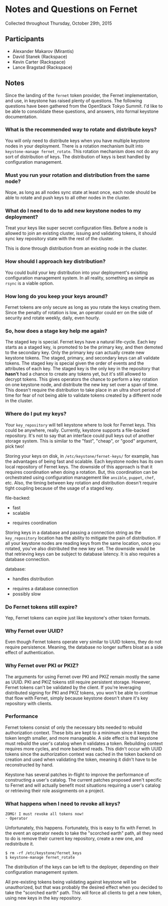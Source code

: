 # Notes and Questions on Fernet

Collected throughout Thursday, October 29th, 2015

## Participants

  - Alexander Makarov (Mirantis)
  - David Stanek (Rackspace)
  - Kevin Carter (Rackspace)
  - Lance Bragstad (Rackspace)

## Notes

Since the landing of the `fernet` token provider, the Fernet implementation,
and use, in keystone has raised plenty of questions. The following questions
have been gathered from the OpenStack Tokyo Summit. I'd like to be able to
consolidate these questions, and answers, into formal keystone documentation.

### What is the recommended way to rotate and distribute keys?

You will only need to distribute keys when you have multiple keystone nodes in
your deployment. There is a rotation mechanism built into `keystone-manage
fernet_rotate`. This rotation mechanism does not do any sort of distribution of
keys. The distribution of keys is best handled by configuration management.

### Must you run your rotation and distribution from the same node?

Nope, as long as all nodes sync state at least once, each node should be able
to rotate and push keys to all other nodes in the cluster.

### What do I need to do to add new keystone nodes to my deployment?

Treat your keys like super secret configuration files. Before a node is allowed
to join an existing cluster, issuing and validating tokens, it should sync key
repository state with the rest of the cluster.

This is done through distribution from an existing node in the cluster.

### How should I approach key distribution?

You could build your key distribution into your deployment's exisiting
configuration management system. In all reality, something as simple as `rsync`
is a viable option.

### How long do you keep your keys around?

Fernet tokens are only secure as long as you rotate the keys creating them.
Since the penalty of rotation is low, an operator could err on the side of
security and rotate weekly, daily, even hourly.

### So, how does a stage key help me again?

The staged key is special. Fernet keys have a natural life-cycle. Each key
starts as a staged key, is promoted to be the primary key, and then demoted to
the secondary key. Only the primary key can actually create new keystone
tokens. The staged, primary, and secondary keys can all validate tokens. The
staged key is special given the order of events and the attributes of each key.
The staged key is the only key in the repository that **hasn't** had a chance
to create any tokens yet, but it's still allowed to decrypt tokens. This gives
operators the chance to perform a key rotation on one keystone node, and
distribute the new key set over a span of time. This doesn't require the
distribution to take place in an ultra short period of time for fear of not
being able to validate tokens created by a different node in the cluster.

### Where do I put my keys?

Your `key_repository` will tell keystone where to look for Fernet keys. This
could be anywhere, really. Currently, keystone supports a file-backed
repository. It's not to say that an interface could pull keys out of another
storage system. This is similar to the "fast", "cheap", or "good" argument,
pick two!

Storing your keys on disk, in `/etc/keystone/fernet-keys/` for example, has the
advantages of being fast and scalable. Each keystone nodes has its own local
repository of Fernet keys. The downside of this approach is that it requires
coordination when doing a rotation. But, this coordination can be orchestrated
using configuration management like `ansible`, `puppet`, `chef`, etc. Also, the
timing between key rotation and distribution doesn't require tight coupling
because of the usage of a staged key.

file-backed:
  + fast
  + scalable
  - requires coordination

Storing keys in a database and passing a connection string as the
`key_repository` location has the ability to mitigate the pain of distribution.
If all your keystone nodes are reading keys from the same location, once you
rotated, you've also distributed the new key set. The downside would be that
retrieving keys can be subject to database latency. It is also requires a
database connection.

database:
  + handles distribution
  - requires a database connection
  - possibly slow

### Do Fernet tokens still expire?

Yep, Fernet tokens can expire just like keystone's other token formats.

### Why Fernet over UUID?

Even though Fernet tokens operate very similar to UUID tokens, they do not
require persistence. Meaning, the database no longer suffers bloat as a
side effect of authentication.

### Why Fernet over PKI or PKIZ?

The arguments for using Fernet over PKI and PKIZ remain mostly the same as
UUID. PKI and PKIZ tokens still require persistent storage. However, Fernet
tokens can't be validated by the client. If you're leveraging distributed
signing for PKI and PKIZ tokens, you won't be able to continue that flow with
Fernet, simply because keystone doesn't share it's key repository with clients.

### Performance

Fernet tokens consist of only the necessary bits needed to rebuild
authorization context. These bits are kept to a minimum since it keeps the
token length smaller, and more manageable. A side effect is that keystone must
rebuild the user's catalog when it validates a token. Rebuilding context
requires more cycles, and more backend reads. This didn't occur with UUID
tokens since the authorization context was cached in the token backend on
creation and used when validating the token, meaning it didn't have to be
reconstructed by hand.

Keystone has several patches in-flight to improve the performance of
constructing a user's catalog. The current patches proposed aren't specific to
Fernet and will actually benefit most situations requiring a user's catalog or
retrieving their role assignments on a project.

### What happens when I need to revoke all keys?

```
ZOMG! I must revoke all tokens now!
- Operator
```

Unfortunately, this happens. Fortunately, this is easy to fix with Fernet. In
the event an operator needs to take the "scorched earth" path, all they need to
do is remove their current key repository, create a new one, and redistribute
it.

```
$ rm -rf /etc/keystone/fernet_keys
$ keystone-manage fernet_rotate
```

The distribution of the keys can be left to the deployer, depending on their
configuration management system.

All pre-existing tokens being validating against keystone will be unauthorized,
but that was probably the desired effect when you decided to take the "scorched
earth" path. This will force all clients to get a new token, using new keys in
the key repository.
